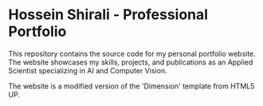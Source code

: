 # Hossein Shirali - Professional Portfolio

This repository contains the source code for my personal portfolio website. The website showcases my skills, projects, and publications as an Applied Scientist specializing in AI and Computer Vision.

The website is a modified version of the 'Dimension' template from HTML5 UP.
